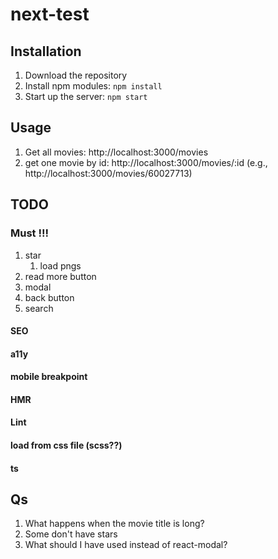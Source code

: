 # next-test

## Installation
1. Download the repository
2. Install npm modules: `npm install`
3. Start up the server: `npm start`

## Usage
1. Get all movies: http://localhost:3000/movies
2. get one movie by id: http://localhost:3000/movies/:id (e.g., http://localhost:3000/movies/60027713)

## TODO
### Must !!!
1. star
   1. load pngs
2. read more button
3. modal
4. back button
5. search


#### SEO
#### a11y
#### mobile breakpoint

#### HMR
#### Lint
#### load from css file (scss??)
#### ts

## Qs
1. What happens when the movie title is long?
2. Some don't have stars
3. What should I have used instead of react-modal?